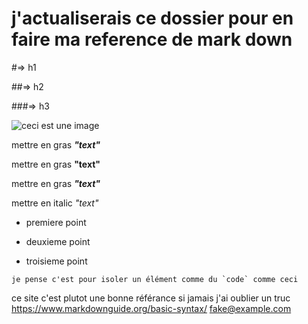 # j'actualiserais ce dossier pour en faire ma reference de mark down 

#=> h1 

##=> h2 

###=> h3 

![ceci est une image](https://www.photofunky.net/output/image/e/7/f/e/e7fe2d/photofunky.gif)

mettre en gras  ***"text"***

mettre en gras __"text"__

mettre en gras **_"text"_**

mettre en italic *"text"* 

* premiere point
- deuxieme point 
+ troisieme point 

``je pense c'est pour isoler un élément comme du `code` comme ceci ``

ce site c'est plutot une bonne référance si jamais j'ai oublier un truc 
<https://www.markdownguide.org/basic-syntax/>
<fake@example.com>
